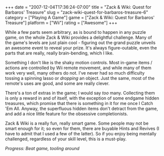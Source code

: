 +++
date = "2007-12-04T17:36:24-07:00"
title = "Zack & Wiki: Quest for Barbaros' Treasure"
slug = "zack-wiki-quest-for-barbaros-treasure-6"
category = ["Playing A Game"]
game = ["Zack &amp; Wiki: Quest for Barbaros' Treasure"]
platform = ["Wii"]
rating = ["Awesome"]
+++

While a few parts seem arbitrary, as is bound to happen in any puzzle game, on the whole Zack & Wiki provides a delightful challenge.  Many of the game's levels are just plain cool - figuring out the grand puzzle unveils an awesome event to reveal your prize.  It's always figure-outable, even the parts that are really, really brain-bending, which I like.

Something I don't like is the shaky motion controls.  Most in-game items / actions are controlled by Wii remote movement, and while many of them work very well, many others do not.  I've never had so much difficulty tossing a spinning lasso or <i>dropping</i> an object.  Just the same, most of the remote's uses are good, and some are really clever.

There's a ton of extras in the game; I would say <i>too</i> many.  Collecting them is only a reward in and of itself, with the exception of some endgame hidden treasures, which promise that there is something in it for me once I Catch 'Em All.  Anyway, the superfluous hidden items don't detract from the game, and add a nice little feature for the obsessive completionists.

Zack & Wiki is a really fun, really smart game.  Some people may not be smart enough for it; so even for them, there are buyable Hints and Revives (I have to admit that I used a few of the latter).  So if you enjoy being mentally challenged, regardless of your skill level, this is a must-play.

<i>Progress: Beat game, tooling around</i>